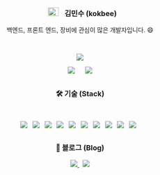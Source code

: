 <h3 align="center">
    <img 
         src="https://github.com/kokbee/kokbee.github.io/blob/dev/themes-bak/images/Kokbee.png" 
         width="25px" height="20px" style="margin-left : 10px; margin-right : 10px;"/>
    <b> 김민수 (kokbee)</b> 
</h3>
<p align="center">
    백엔드, 프론트 엔드, 장비에 관심이 많은 개발자입니다. 😄
</p>
<br />
<p align='center'>
  <a href="https://github.com/anuraghazra/github-readme-stats">
    <img src="https://github-readme-stats.vercel.app/api?username=kokbee&bg_color=15,FC7A00,FCE100&title_color=fff&text_color=fff&locale=kr&custom_title=김민수(kokbee)의%20Github%20통계"/>
  </a>
</p>
<p align="center">
    <img 
        src="https://hits.seeyoufarm.com/api/count/incr/badge.svg?url=https%3A%2F%2Fgithub.com%2Fkokbee"
        style="height : auto; margin-left : 10px; margin-right : 10px;"/>
    <img 
        src="https://img.shields.io/github/followers/kokbee?label=kokbee%20Followers&style=social"
        style="height : auto; margin-left : 10px; margin-right : 10px;"/>
</p>


##
<h3 align="center"><b>🛠 기술 (Stack)</b></h3>
</br>
<p align="center">
    <img src="https://img.shields.io/badge/HTML5-E34F26?style=flat-square&logo=HTML5&logoColor=white"/> &nbsp
    <img src="https://img.shields.io/badge/CSS3-1572B6?style=flat-square&logo=CSS3&logoColor=white"/> &nbsp
    <img src="https://img.shields.io/badge/JavaScript-F7DF1E?style=flat-square&logo=JavaScript&logoColor=white"/> &nbsp
    <img src="https://img.shields.io/badge/MongoDB-47A248?style=flat-square&logo=MongoDB&logoColor=white"/> &nbsp 
    <img src="https://img.shields.io/badge/MySQL-4479A1?style=flat-square&logo=MySQL&logoColor=white"/> &nbsp 
    <img src="https://img.shields.io/badge/c++-00599C?style=flat-square&logo=c%2B%2B&logoColor=white"/> &nbsp
    <img src="https://img.shields.io/badge/Python-00599C?style=flat-square&logo=Python&logoColor=white"/> &nbsp
    <img src="https://img.shields.io/badge/Go-00599C?style=flat-square&logo=Go&logoColor=white"/> &nbsp
    <img src="https://img.shields.io/badge/Node.js-339933?style=flat-square&logo=Node.js&logoColor=white"/> &nbsp
    <img src="https://img.shields.io/badge/React.js-61DAFB?style=flat-square&logo=React&logoColor=white"/> &nbsp
</p>


##
<h3 align="center"><b>🌱 블로그 (Blog) </b></h3>
<p align="center">
<a href="https://kokbee.github.io/">
    <img src="https://img.shields.io/badge/Portfolio-000000?style=flat-square&logo=Noun+Project&logoColor=white"/>
</a>&nbsp
<a href="https://www.notion.so/Hivebin-3f7f92558c9343c986fe21138cb050ef">
    <img src="https://img.shields.io/badge/Notion-000000?style=flat-square&logo=Notion&logoColor=white"/>
</a>
</p>

